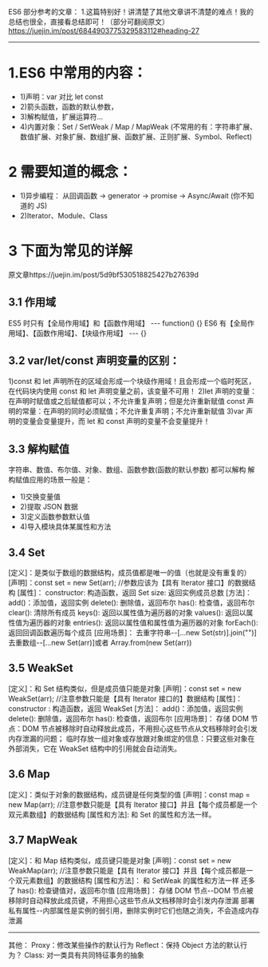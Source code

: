 ﻿ES6 部分参考的文章： 1.这篇特别好！讲清楚了其他文章讲不清楚的难点！我的总结也很全，直接看总结即可！（部分可翻阅原文）
https://juejin.im/post/6844903775329583112#heading-27

---

# 1.ES6 中常用的内容：

- 1)声明：var 对比 let const
- 2)箭头函数，函数的默认参数，
- 3)解构赋值，扩展运算符...
- 4)内置对象：Set / SetWeak / Map / MapWeak
  (不常用的有：字符串扩展、数值扩展、对象扩展、数组扩展、函数扩展、正则扩展、Symbol、Reflect)

# 2 需要知道的概念：

- 1)异步编程： 从回调函数 -> generator -> promise -> Async/Await (你不知道的 JS)
- 2)Iterator、Module、Class

# 3 下面为常见的详解

原文章https://juejin.im/post/5d9bf530518825427b27639d

## 3.1 作用域

ES5 时只有【全局作用域】和【函数作用域】 --- function() {}
ES6 有【全局作用域】、【函数作用域】、【块级作用域】 --- {}

## 3.2 var/let/const 声明变量的区别：

1)const 和 let 声明所在的区域会形成一个块级作用域！且会形成一个临时死区，在代码块内使用 const 和 let 声明变量之前，该变量不可用！
2)let 声明的变量：在声明时赋值或之后赋值都可以；不允许重复声明；但是允许重新赋值
const 声明的常量：在声明的同时必须赋值；不允许重复声明；不允许重新赋值
3)var 声明的变量会变量提升，而 let 和 const 声明的变量不会变量提升！

## 3.3 解构赋值

字符串、数值、布尔值、对象、数组、函数参数(函数的默认参数) 都可以解构
解构赋值应用的场景一般是：

- 1)交换变量值
- 2)提取 JSON 数据
- 3)定义函数参数默认值
- 4)导入模块具体某属性和方法

## 3.4 Set

[定义]：是类似于数组的数据结构，成员值都是唯一的值（也就是没有重复的）
[声明]：const set = new Set(arr); //参数应该为【具有 Iterator 接口】的数据结构
[属性]：
constructor: 构造函数，返回 Set
size: 返回实例成员总数
[方法]：
add()：添加值，返回实例
delete(): 删除值，返回布尔
has(): 检查值，返回布尔
clear(): 清除所有成员
keys(): 返回以属性值为遍历器的对象
values(): 返回以属性值为遍历器的对象
entries(): 返回以属性值和属性值为遍历器的对象
forEach(): 返回回调函数遍历每个成员
[应用场景]：
去重字符串--[...new Set(str)].join("")]
去重数组--[...new Set(arr)]或者 Array.from(new Set(arr))

## 3.5 WeakSet

[定义]：和 Set 结构类似，但是成员值只能是对象
[声明]：const set = new WeakSet(arr); //注意参数只能是【具有 Iterator 接口的】数据结构
[属性]：
constructor : 构造函数，返回 WeakSet
[方法]：
add()：添加值，返回实例
delete(): 删除值，返回布尔
has(): 检查值，返回布尔
[应用场景]：
存储 DOM 节点：DOM 节点被移除时自动释放此成员，不用担心这些节点从文档移除时会引发内存泄漏的问题；
临时存放一组对象或存放跟对象绑定的信息：只要这些对象在外部消失，它在 WeakSet 结构中的引用就会自动消失。

## 3.6 Map

[定义]：类似于对象的数据结构，成员键是任何类型的值
[声明]：const map = new Map(arr); //注意参数只能是【具有 Iterator 接口】并且【每个成员都是一个双元素数组】的数据结构
[属性和方法]:
和 Set 的属性和方法一样。

## 3.7 MapWeak

[定义]：和 Map 结构类似，成员键只能是对象
[声明]：const set = new WeakMap(arr); //注意参数只能是【具有 Iterator 接口】并且【每个成员都是一个双元素数组】的数据结构
[属性和方法]：
和 SetWeak 的属性和方法一样
还多了 has(): 检查键值对，返回布尔值
[应用场景]：
存储 DOM 节点--DOM 节点被移除时自动释放此成员键，不用担心这些节点从文档移除时会引发内存泄漏
部署私有属性--内部属性是实例的弱引用，删除实例时它们也随之消失，不会造成内存泄漏

---

其他：
Proxy：修改某些操作的默认行为
Reflect：保持 Object 方法的默认行为？
Class: 对一类具有共同特征事务的抽象
